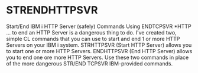 # STRENDHTTPSVR
Start/End IBM i HTTP Server (safely) Commands
Using ENDTCPSVR *HTTP ... to end an HTTP Server is a dangerous thing to do.
I've created two, simple CL commands that you can use to start and end 1 or more 
HTTP Servers on your IBM i system.
STRHTTPSVR (Start HTTP Server) allows you to start one or more HTTP Servers.
ENDHTTPSVR (End HTTP Server) allows you to end one ore more HTTP Servers.
Use these two commands in place of the more dangerous STR/END TCPSVR IBM-provided commands.
